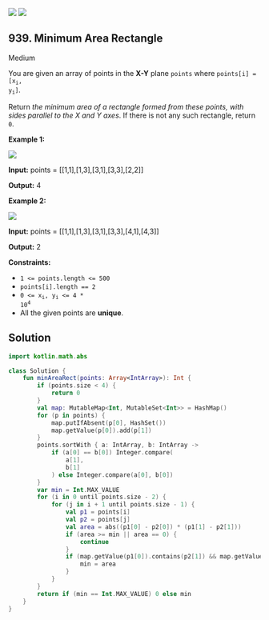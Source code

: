 [![](https://img.shields.io/github/stars/javadev/LeetCode-in-Kotlin?label=Stars&style=flat-square)](https://github.com/javadev/LeetCode-in-Kotlin)
[![](https://img.shields.io/github/forks/javadev/LeetCode-in-Kotlin?label=Fork%20me%20on%20GitHub%20&style=flat-square)](https://github.com/javadev/LeetCode-in-Kotlin/fork)

## 939\. Minimum Area Rectangle

Medium

You are given an array of points in the **X-Y** plane `points` where <code>points[i] = [x<sub>i</sub>, y<sub>i</sub>]</code>.

Return _the minimum area of a rectangle formed from these points, with sides parallel to the X and Y axes_. If there is not any such rectangle, return `0`.

**Example 1:**

![](https://assets.leetcode.com/uploads/2021/08/03/rec1.JPG)

**Input:** points = \[\[1,1],[1,3],[3,1],[3,3],[2,2]]

**Output:** 4

**Example 2:**

![](https://assets.leetcode.com/uploads/2021/08/03/rec2.JPG)

**Input:** points = \[\[1,1],[1,3],[3,1],[3,3],[4,1],[4,3]]

**Output:** 2

**Constraints:**

*   `1 <= points.length <= 500`
*   `points[i].length == 2`
*   <code>0 <= x<sub>i</sub>, y<sub>i</sub> <= 4 * 10<sup>4</sup></code>
*   All the given points are **unique**.

## Solution

```kotlin
import kotlin.math.abs

class Solution {
    fun minAreaRect(points: Array<IntArray>): Int {
        if (points.size < 4) {
            return 0
        }
        val map: MutableMap<Int, MutableSet<Int>> = HashMap()
        for (p in points) {
            map.putIfAbsent(p[0], HashSet())
            map.getValue(p[0]).add(p[1])
        }
        points.sortWith { a: IntArray, b: IntArray ->
            if (a[0] == b[0]) Integer.compare(
                a[1],
                b[1]
            ) else Integer.compare(a[0], b[0])
        }
        var min = Int.MAX_VALUE
        for (i in 0 until points.size - 2) {
            for (j in i + 1 until points.size - 1) {
                val p1 = points[i]
                val p2 = points[j]
                val area = abs((p1[0] - p2[0]) * (p1[1] - p2[1]))
                if (area >= min || area == 0) {
                    continue
                }
                if (map.getValue(p1[0]).contains(p2[1]) && map.getValue(p2[0]).contains(p1[1])) {
                    min = area
                }
            }
        }
        return if (min == Int.MAX_VALUE) 0 else min
    }
}
```